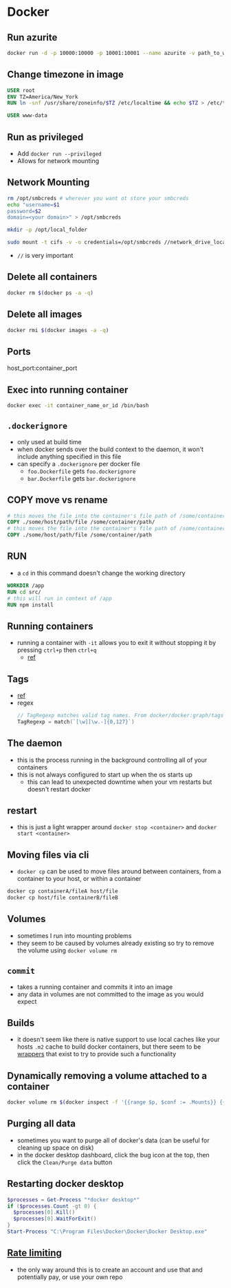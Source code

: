 # Docker

## Run azurite
```bash
docker run -d -p 10000:10000 -p 10001:10001 --name azurite -v path_to_where_you_want_azurite_to_save_files_to:/data mcr.microsoft.com/azure-storage/azurite:latest
```

## Change timezone in image
```dockerfile
USER root
ENV TZ=America/New_York
RUN ln -snf /usr/share/zoneinfo/$TZ /etc/localtime && echo $TZ > /etc/timezone

USER www-data
```

## Run as privileged
- Add `docker run --privileged`
- Allows for network mounting

## Network Mounting
```bash
rm /opt/smbcreds # wherever you want ot store your smbcreds
echo "username=$1
password=$2
domain=<your domain>" > /opt/smbcreds

mkdir -p /opt/local_folder

sudo mount -t cifs -v -o credentials=/opt/smbcreds //network_drive_location/remote_folder /opt/local_folder
```
- `//` is very important

## Delete all containers
```bash
docker rm $(docker ps -a -q)
```

## Delete all images
```bash
docker rmi $(docker images -a -q)
```

## Ports
host_port:container_port

## Exec into running container
```bash
docker exec -it container_name_or_id /bin/bash
```

## `.dockerignore`
- only used at build time
- when docker sends over the build context to the daemon, it won't include anything specified in this file
- can specify a `.dockerignore` per docker file
  - `foo.Dockerfile` gets `foo.dockerignore`
  - `bar.Dockerfile` gets `bar.dockerignore`

## COPY move vs rename
```Dockerfile
# this moves the file into the container's file path of /some/container/path/ and keeps its same name of file
COPY ./some/host/path/file /some/container/path/
# this moves the file into the container's file path of /some/container/ and renames it to path
COPY ./some/host/path/file /some/container/path
```

## RUN
- a `cd` in this command doesn't change the working directory
```Dockerfile
WORKDIR /app
RUN cd src/
# this will run in context of /app
RUN npm install
```

## Running containers
- running a container with `-it` allows you to exit it without stopping it by pressing `ctrl+p` then `ctrl+q`
  - [ref](https://stackoverflow.com/questions/19688314/how-do-you-attach-and-detach-from-dockers-process)

## Tags
 - [ref](https://forums.docker.com/t/what-is-the-naming-conventions-of-docker-tag/34042)
 - regex
    ```go
    // TagRegexp matches valid tag names. From docker/docker:graph/tags.go.
    TagRegexp = match(`[\w][\w.-]{0,127}`)
    ```

## The daemon
- this is the process running in the background controlling all of your containers
- this is not always configured to start up when the os starts up
  - this can lead to unexpected downtime when your vm restarts but doesn't restart docker

## restart
- this is just a light wrapper around `docker stop <container>` and `docker start <container>`

## Moving files via cli
- `docker cp` can be used to move files around between containers, from a container to your host, or within a container
```bash
docker cp containerA/fileA host/file
docker cp host/file containerB/fileB
```

## Volumes
- sometimes I run into mounting problems
- they seem to be caused by volumes already existing so try to remove the volume using `docker volume rm`

## `commit`
- takes a running container and commits it into an image
- any data in volumes are not committed to the image as you would expect

## Builds
- it doesn't seem like there is native support to use local caches like your hosts `.m2` cache to build docker containers, but there seem to be [wrappers](https://aboullaite.me/speed-up-your-java-application-images-build-with-buildkit/) that exist to try to provide such a functionality

## Dynamically removing a volume attached to a container
```bash
docker volume rm $(docker inspect -f '{{range $p, $conf := .Mounts}} {{$conf.Name}} {{end}}' $(docker inspect --format='{{.Id}}' container_name))
```

## Purging all data
- sometimes you want to purge all of docker's data (can be useful for cleaning up space on disk)
- in the docker desktop dashboard, click the bug icon at the top, then click the `Clean/Purge data` button

## Restarting docker desktop
```powershell
$processes = Get-Process "*docker desktop*"
if ($processes.Count -gt 0) {
  $processes[0].Kill()
  $processes[0].WaitForExit()
}
Start-Process "C:\Program Files\Docker\Docker\Docker Desktop.exe"
```

## [Rate limiting](https://www.docker.com/increase-rate-limits)
- the only way around this is to create an account and use that and potentially pay, or use your own repo
